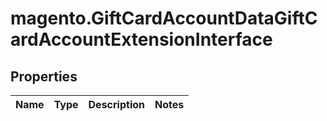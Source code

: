 # magento.GiftCardAccountDataGiftCardAccountExtensionInterface

## Properties
Name | Type | Description | Notes
------------ | ------------- | ------------- | -------------


